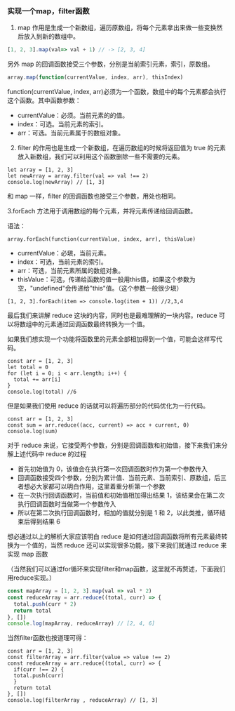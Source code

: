 ### 实现一个map，filter函数

1. map 作用是生成一个新数组，遍历原数组，将每个元素拿出来做一些变换然后放入到新的数组中。

```js
[1, 2, 3].map(val=> val + 1) // -> [2, 3, 4]
```

另外 map 的回调函数接受三个参数，分别是当前索引元素，索引，原数组。

```js
array.map(function(currentValue, index, arr), thisIndex)
```
function(currentValue, index, arr)必须为一个函数，数组中的每个元素都会执行这个函数。其中函数参数：

- currentValue：必须。当前元素的的值。
- index：可选。当前元素的索引。
- arr：可选。当前元素属于的数组对象。

2. filter 的作用也是生成一个新数组，在遍历数组的时候将返回值为 true 的元素放入新数组，我们可以利用这个函数删除一些不需要的元素。

```JS
let array = [1, 2, 3]
let newArray = array.filter(val => val !== 2)
console.log(newArray) // [1, 3]
```

和 map 一样，filter 的回调函数也接受三个参数，用处也相同。

3.forEach 方法用于调用数组的每个元素，并将元素传递给回调函数。

语法：

```JS
array.forEach(function(currentValue, index, arr), thisValue)
```

- currentValue：必塡，当前元素。
- index：可选，当前元素的索引。
- arr：可选，当前元素所属的数组对象。
- thisValue：可选，传递给函数的值一般用this值，如果这个参数为空，"undefined"会传递给"this"值。（这个参数一般很少塡）

```JS
[1, 2, 3].forEach(item => console.log(item + 1)) //2,3,4
```

最后我们来讲解 reduce 这块的内容，同时也是最难理解的一块内容。reduce 可以将数组中的元素通过回调函数最终转换为一个值。

如果我们想实现一个功能将函数里的元素全部相加得到一个值，可能会这样写代码。

```JS
const arr = [1, 2, 3]
let total = 0
for (let i = 0; i < arr.length; i++) {
  total += arr[i]
}
console.log(total) //6 
```

但是如果我们使用 reduce 的话就可以将遍历部分的代码优化为一行代码。

```JS
const arr = [1, 2, 3]
const sum = arr.reduce((acc, current) => acc + current, 0)
console.log(sum)
```
对于 reduce 来说，它接受两个参数，分别是回调函数和初始值，接下来我们来分解上述代码中 reduce 的过程

- 首先初始值为 0，该值会在执行第一次回调函数时作为第一个参数传入
- 回调函数接受四个参数，分别为累计值、当前元素、当前索引、原数组，后三者想必大家都可以明白作用，这里着重分析第一个参数
- 在一次执行回调函数时，当前值和初始值相加得出结果 1，该结果会在第二次执行回调函数时当做第一个参数传入
- 所以在第二次执行回调函数时，相加的值就分别是 1 和 2，以此类推，循环结束后得到结果 6

想必通过以上的解析大家应该明白 reduce 是如何通过回调函数将所有元素最终转换为一个值的，当然 reduce 还可以实现很多功能，接下来我们就通过 reduce 来实现 map 函数

（当然我们可以通过for循环来实现filter和map函数，这里就不再赘述，下面我们用reduce实现。）

```js
const mapArray = [1, 2, 3].map(val => val * 2)
const reduceArray = arr.reduce((total, curr) => {
  total.push(curr * 2)
  return total
}, [])
console.log(mapArray, reduceArray) // [2, 4, 6]
```

当然filter函数也按道理可得：

```JS
const arr = [1, 2, 3]
const filterArray = arr.filter(value => value !== 2)
const reduceArray = arr.reduce((total, curr) => {
  if(curr !== 2) {
  total.push(curr)
  }
  return total
}, [])
console.log(filterArray , reduceArray) // [1, 3]